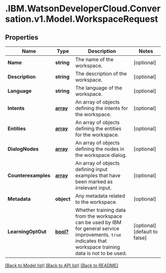 # .IBM.WatsonDeveloperCloud.Conversation.v1.Model.WorkspaceRequest
## Properties

Name | Type | Description | Notes
------------ | ------------- | ------------- | -------------
**Name** | **string** | The name of the workspace. | [optional] 
**Description** | **string** | The description of the workspace. | [optional] 
**Language** | **string** | The language of the workspace. | [optional] 
**Intents** | [**array<CreateIntent>**](CreateIntent.md) | An array of objects defining the intents for the workspace. | [optional] 
**Entities** | [**array<CreateEntity>**](CreateEntity.md) | An array of objects defining the entities for the workspace. | [optional] 
**DialogNodes** | [**array<CreateDialogNode>**](CreateDialogNode.md) | An array of objects defining the nodes in the workspace dialog. | [optional] 
**Counterexamples** | [**array<CreateCounterexample>**](CreateCounterexample.md) | An array of objects defining input examples that have been marked as irrelevant input. | [optional] 
**Metadata** | **object** | Any metadata related to the workspace. | [optional] 
**LearningOptOut** | [**bool?**](boolean.md) | Whether training data from the workspace can be used by IBM for general service improvements. `true` indicates that workspace training data is not to be used. | [optional] [default to false]

[[Back to Model list]](../README.md#documentation-for-models) [[Back to API list]](../README.md#documentation-for-api-endpoints) [[Back to README]](../README.md)

